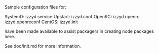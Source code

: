 Sample configuration files for:

SystemD: izzyd.service
Upstart: izzyd.conf
OpenRC:  izzyd.openrc
         izzyd.openrcconf
CentOS:  izzyd.init

have been made available to assist packagers in creating node packages here.

See doc/init.md for more information.

